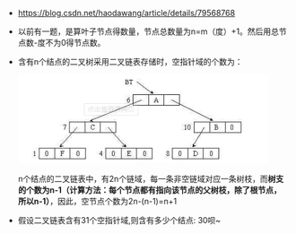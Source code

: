 - <https://blog.csdn.net/haodawang/article/details/79568768>

- 以前有一题，是算叶子节点得数量，节点总数量为n=m（度）+1。然后用总节点数-度不为0得节点数。

- 含有n个结点的二叉树采用二叉链表存储时，空指针域的个数为：

  ![](./images/二叉链表.png)

  n个结点的二叉链表中，有2n个链域，每一条非空链域对应一条树枝，而**树支的个数为n-1（计算方法：每个节点都有指向该节点的父树枝，除了根节点，所以n-1）**，因此，空节点个数为2n-(n-1)=n+1

- 假设二叉链表含有31个空指针域,则含有多少个结点:   30呗~

  


